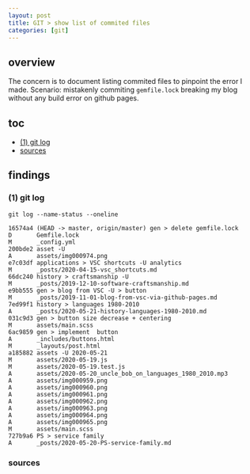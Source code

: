 ```yaml
---
layout: post
title: GIT > show list of commited files
categories: [git]
---
```

## overview
The concern is to document listing commited files to pinpoint the error I made.
Scenario: mistakenly commiting `gemfile.lock` breaking my blog without any build error on github pages. 

## toc
<!-- TOC -->

- [(1) git log](#1-git-log)
- [sources](#sources)

<!-- /TOC -->

## findings
### (1) git log
```
git log --name-status --oneline

16574a4 (HEAD -> master, origin/master) gen > delete gemfile.lock
D       Gemfile.lock
M       _config.yml
200bde2 asset -U
A       assets/img000974.png
e7c03df applications > VSC shortcuts -U analytics
M       _posts/2020-04-15-vsc_shortcuts.md
66dc240 history > craftsmanship -U
M       _posts/2019-12-10-software-craftsmanship.md
e9bb555 gen > blog from VSC -U > button
M       _posts/2019-11-01-blog-from-vsc-via-github-pages.md
7ed99f1 history > languages 1980-2010
A       _posts/2020-05-21-history-languages-1980-2010.md
031c9d3 gen > button size decrease + centering
M       assets/main.scss
6ac9859 gen > implement  button
A       _includes/buttons.html
M       _layouts/post.html
a185882 assets -U 2020-05-21
M       assets/2020-05-19.js
M       assets/2020-05-19.test.js
A       assets/2020-05-20_uncle_bob_on_languages_1980_2010.mp3
A       assets/img000959.png
A       assets/img000960.png
A       assets/img000961.png
A       assets/img000962.png
A       assets/img000963.png
A       assets/img000964.png
A       assets/img000965.png
M       assets/main.scss
727b9a6 PS > service family
A       _posts/2020-05-20-PS-service-family.md
```
### sources